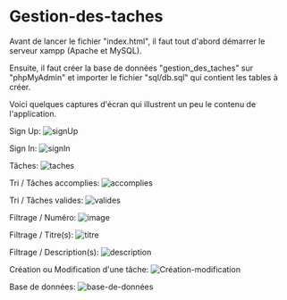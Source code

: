 # Gestion-des-taches

Avant de lancer le fichier "index.html", il faut tout d'abord démarrer le serveur xampp (Apache et MySQL).

Ensuite, il faut créer la base de données "gestion_des_taches" sur "phpMyAdmin" et importer le fichier "sql/db.sql" qui contient les tables à créer.

Voici quelques captures d'écran qui illustrent un peu le contenu de l'application.


Sign Up:
![signUp](https://user-images.githubusercontent.com/86629025/215860325-c62ada79-b5e9-48d2-8f31-7139fe938363.png)


Sign In:
![signIn](https://user-images.githubusercontent.com/86629025/215860377-baea7d17-f3aa-4a75-9941-7e1132ab89ed.png)


Tâches:
![taches](https://user-images.githubusercontent.com/86629025/215860405-507e1d77-5c4d-4e8c-b05c-896adb6b97d3.png)


Tri / Tâches accomplies:
![accomplies](https://user-images.githubusercontent.com/86629025/215860468-3c810f1b-2e39-4797-9c45-8232d23ba949.png)


Tri / Tâches valides:
![valides](https://user-images.githubusercontent.com/86629025/215860531-e0a903b1-2dd4-4e09-a9b1-ba5460baf4d1.png)


Filtrage / Numéro:
![image](https://user-images.githubusercontent.com/86629025/215864023-408b8fb1-352e-4cd0-9a1b-9f71cfb8d50c.png)


Filtrage / Titre(s):
![titre](https://user-images.githubusercontent.com/86629025/215863753-ef8a9f34-f67a-45f6-bd2b-5ef8c40b7c5a.png)


Filtrage / Description(s):
![description](https://user-images.githubusercontent.com/86629025/215863775-5b8b5feb-d90a-4467-aa50-8ee5c8e64aa7.png)


Création ou Modification d'une tâche:
![Création-modification](https://user-images.githubusercontent.com/86629025/215861398-17c9f904-54e2-4dcd-8982-b192b8e0cf00.png)


Base de données:
![base-de-données](https://user-images.githubusercontent.com/86629025/215866151-fe5bf2cd-d693-4021-b6fb-22f64ea6086d.png)

